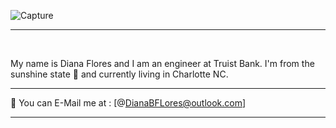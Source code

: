 ![Capture](https://user-images.githubusercontent.com/64798817/117346639-0351d280-ae76-11eb-9909-6e5f054222c7.PNG)


<hr>
<br />

My name is Diana Flores and I am an engineer at Truist Bank. I'm from the sunshine state 🌴 and currently living in Charlotte NC. 


<hr>

  
📧 You can E-Mail me at : [@DianaBFLores@outlook.com]

<hr> 








<!--
**DianaBFlores/DianaBFlores** is a ✨ _special_ ✨ repository because its `README.md` (this file) appears on your GitHub profile.



